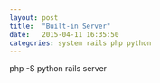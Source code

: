 ```yaml
---
layout: post
title:  "Built-in Server"
date:   2015-04-11 16:35:50
categories: system rails php python
---
```


php -S
python
rails server
